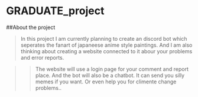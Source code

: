 # GRADUATE_project
##About the project

> In this project I am currently planning to create an discord bot which seperates the fanart of japaneese anime style paintings. And I am also thinking about creating a website connected to it abour your problems and error reports.

>>The website will use a login page for your comment and report place. And the bot will also be a chatbot. It can send you silly memes if you want. Or even help you  for climente change problems..
